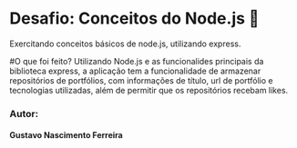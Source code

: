 # Desafio: Conceitos do Node.js 🚀
Exercitando conceitos básicos de node.js, utilizando express.

#O que foi feito?
Utilizando Node.js e as funcionalides principais da biblioteca express, a aplicação tem a funcionalidade de armazenar repositórios de
portfólios, com informações de título, url de portfólio e tecnologias utilizadas, além de permitir que os repositórios recebam likes.


### Autor:
#### Gustavo Nascimento Ferreira 
